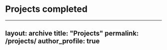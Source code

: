# Projects completed
---
layout: archive
title: "Projects"
permalink: /projects/
author_profile: true
---
